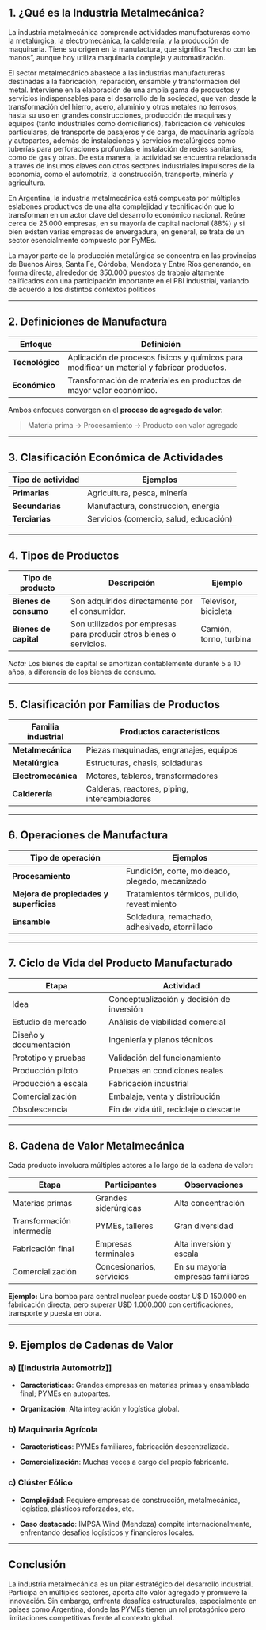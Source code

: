 ## 1. ¿Qué es la Industria Metalmecánica?

La industria metalmecánica comprende actividades manufactureras como la metalúrgica, la electromecánica, la calderería, y la producción de maquinaria. Tiene su origen en la manufactura, que significa “hecho con las manos”, aunque hoy utiliza maquinaria compleja y automatización.

El sector metalmecánico abastece a las industrias manufactureras destinadas a la fabricación, reparación, ensamble y transformación del metal. Interviene en la elaboración de una amplia gama de productos y servicios indispensables para el desarrollo de la sociedad, que van desde la transformación del hierro, acero, aluminio y otros metales no ferrosos, hasta su uso en grandes construcciones, producción de maquinas y equipos (tanto industriales como domiciliarios), fabricación de vehículos particulares, de transporte de pasajeros y de carga, de maquinaria agrícola y autopartes, además de instalaciones y servicios metalúrgicos como tuberías para perforaciones profundas e instalación de redes sanitarias, como de gas y otras. De esta manera, la actividad se encuentra relacionada a través de insumos claves con otros sectores industriales impulsores de la economía, como el automotriz, la construcción, transporte, minería y agricultura. 

En Argentina, la industria metalmecánica está compuesta por múltiples eslabones productivos de una alta complejidad y tecnificación que lo transforman en un actor clave del desarrollo económico nacional. Reúne cerca de 25.000 empresas, en su mayoría de capital nacional (88%) y si bien existen varias empresas de envergadura, en general, se trata de un sector esencialmente compuesto por PyMEs.

La mayor parte de la producción metalúrgica se concentra en las provincias de Buenos Aires, Santa Fe, Córdoba, Mendoza y Entre Ríos generando, en forma directa, alrededor de 350.000 puestos de trabajo altamente calificados con una participación importante en el PBI industrial, variando de acuerdo a los distintos contextos políticos

---

## 2. Definiciones de Manufactura

|Enfoque|Definición|
|---|---|
|**Tecnológico**|Aplicación de procesos físicos y químicos para modificar un material y fabricar productos.|
|**Económico**|Transformación de materiales en productos de mayor valor económico.|

Ambos enfoques convergen en el **proceso de agregado de valor**:

> Materia prima → Procesamiento → Producto con valor agregado

---

## 3. Clasificación Económica de Actividades

|Tipo de actividad|Ejemplos|
|---|---|
|**Primarias**|Agricultura, pesca, minería|
|**Secundarias**|Manufactura, construcción, energía|
|**Terciarias**|Servicios (comercio, salud, educación)|

---

## 4. Tipos de Productos

|Tipo de producto|Descripción|Ejemplo|
|---|---|---|
|**Bienes de consumo**|Son adquiridos directamente por el consumidor.|Televisor, bicicleta|
|**Bienes de capital**|Son utilizados por empresas para producir otros bienes o servicios.|Camión, torno, turbina|

_Nota:_ Los bienes de capital se amortizan contablemente durante 5 a 10 años, a diferencia de los bienes de consumo.

---

## 5. Clasificación por Familias de Productos

|Familia industrial|Productos característicos|
|---|---|
|**Metalmecánica**|Piezas maquinadas, engranajes, equipos|
|**Metalúrgica**|Estructuras, chasis, soldaduras|
|**Electromecánica**|Motores, tableros, transformadores|
|**Calderería**|Calderas, reactores, piping, intercambiadores|

---

## 6. Operaciones de Manufactura

|Tipo de operación|Ejemplos|
|---|---|
|**Procesamiento**|Fundición, corte, moldeado, plegado, mecanizado|
|**Mejora de propiedades y superficies**|Tratamientos térmicos, pulido, revestimiento|
|**Ensamble**|Soldadura, remachado, adhesivado, atornillado|

---

## 7. Ciclo de Vida del Producto Manufacturado

|Etapa|Actividad|
|---|---|
|Idea|Conceptualización y decisión de inversión|
|Estudio de mercado|Análisis de viabilidad comercial|
|Diseño y documentación|Ingeniería y planos técnicos|
|Prototipo y pruebas|Validación del funcionamiento|
|Producción piloto|Pruebas en condiciones reales|
|Producción a escala|Fabricación industrial|
|Comercialización|Embalaje, venta y distribución|
|Obsolescencia|Fin de vida útil, reciclaje o descarte|

---

## 8. Cadena de Valor Metalmecánica

Cada producto involucra múltiples actores a lo largo de la cadena de valor:

|Etapa|Participantes|Observaciones|
|---|---|---|
|Materias primas|Grandes siderúrgicas|Alta concentración|
|Transformación intermedia|PYMEs, talleres|Gran diversidad|
|Fabricación final|Empresas terminales|Alta inversión y escala|
|Comercialización|Concesionarios, servicios|En su mayoría empresas familiares|

**Ejemplo:** Una bomba para central nuclear puede costar U$ D 150.000 en fabricación directa, pero superar U$D 1.000.000 con certificaciones, transporte y puesta en obra.

---

## 9. Ejemplos de Cadenas de Valor

### a) [[Industria Automotriz]]

- **Características**: Grandes empresas en materias primas y ensamblado final; PYMEs en autopartes.
    
- **Organización**: Alta integración y logística global.
    

### b) Maquinaria Agrícola

- **Características**: PYMEs familiares, fabricación descentralizada.
    
- **Comercialización**: Muchas veces a cargo del propio fabricante.
    

### c) Clúster Eólico

- **Complejidad**: Requiere empresas de construcción, metalmecánica, logística, plásticos reforzados, etc.
    
- **Caso destacado**: IMPSA Wind (Mendoza) compite internacionalmente, enfrentando desafíos logísticos y financieros locales.
    

---

## Conclusión

La industria metalmecánica es un pilar estratégico del desarrollo industrial. Participa en múltiples sectores, aporta alto valor agregado y promueve la innovación. Sin embargo, enfrenta desafíos estructurales, especialmente en países como Argentina, donde las PYMEs tienen un rol protagónico pero limitaciones competitivas frente al contexto global.